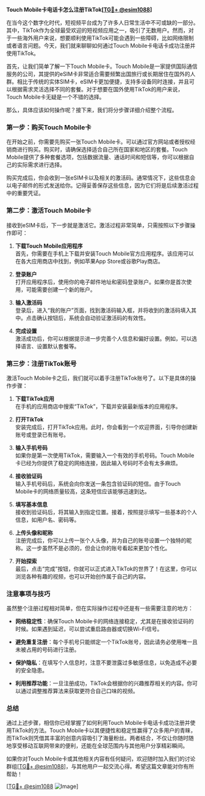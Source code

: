 **Touch Mobile卡电话卡怎么注册TikTok[[TG💪+ @esim1088](https://t.me/s/esim1088)]**

在当今这个数字化时代，短视频平台成为了许多人日常生活中不可或缺的一部分。其中，TikTok作为全球最受欢迎的短视频应用之一，吸引了无数用户。然而，对于一些海外用户来说，想要顺利使用TikTok可能会遇到一些障碍，比如网络限制或者语言问题。今天，我们就来聊聊如何通过Touch Mobile卡电话卡成功注册并使用TikTok。

首先，让我们简单了解一下Touch Mobile卡。Touch Mobile是一家提供国际通信服务的公司，其提供的eSIM卡非常适合需要频繁出国旅行或长期居住在国外的人群。相比于传统的实体SIM卡，eSIM卡更加便捷，支持多设备同时连接，并且可以根据需求灵活选择不同的套餐。对于想要在国外使用TikTok的用户来说，Touch Mobile卡无疑是一个不错的选择。

那么，具体应该如何操作呢？接下来，我们将分步骤详细介绍整个流程。

### 第一步：购买Touch Mobile卡

在开始之前，你需要先购买一张Touch Mobile卡。可以通过官方网站或者授权经销商进行购买。购买时，请确保选择适合自己所在国家和地区的套餐。Touch Mobile提供了多种套餐选项，包括数据流量、通话时间和短信等，你可以根据自己的实际需求进行选择。

购买完成后，你会收到一张eSIM卡以及相关的激活码。通常情况下，这些信息会以电子邮件的形式发送给你。记得妥善保存这些信息，因为它们将是后续激活过程中的重要凭证。

### 第二步：激活Touch Mobile卡

接收到eSIM卡后，下一步就是激活它。激活过程非常简单，只需按照以下步骤操作即可：

1. **下载Touch Mobile应用程序**  
   首先，你需要在手机上下载并安装Touch Mobile官方应用程序。该应用可以在各大应用商店中找到，例如苹果App Store或谷歌Play商店。

2. **登录账户**  
   打开应用程序后，使用你的电子邮件地址和密码登录账户。如果你是首次使用，可能需要创建一个新的账户。

3. **输入激活码**  
   登录后，进入“我的账户”页面，找到激活码输入框，并将收到的激活码填入其中。点击确认按钮后，系统会自动验证激活码的有效性。

4. **完成设置**  
   激活成功后，你可以根据提示进一步完善个人信息和偏好设置。例如，可以选择语言、设置默认套餐等。

### 第三步：注册TikTok账号

激活Touch Mobile卡之后，我们就可以着手注册TikTok账号了。以下是具体的操作步骤：

1. **下载TikTok应用**  
   在手机的应用商店中搜索“TikTok”，下载并安装最新版本的应用程序。

2. **打开TikTok**  
   安装完成后，打开TikTok应用。此时，你会看到一个欢迎界面，引导你创建新账号或登录已有账号。

3. **输入手机号码**  
   如果你是第一次使用TikTok，需要输入一个有效的手机号码。Touch Mobile卡已经为你提供了稳定的网络连接，因此输入号码时不会有太多麻烦。

4. **接收验证码**  
   输入手机号码后，系统会向你发送一条包含验证码的短信。由于Touch Mobile卡的网络质量较高，这条短信应该能够迅速到达。

5. **填写基本信息**  
   接收到验证码后，将其输入到指定位置。接着，按照提示填写一些基本的个人信息，如用户名、密码等。

6. **上传头像和昵称**  
   注册完成后，你可以上传一张个人头像，并为自己的账号设置一个独特的昵称。这一步虽然不是必须的，但会让你的账号看起来更加个性化。

7. **开始探索**  
   最后，点击“完成”按钮，你就可以正式进入TikTok的世界了！在这里，你可以浏览各种有趣的视频，也可以开始创作属于自己的内容。

### 注意事项与技巧

虽然整个注册过程相对简单，但在实际操作过程中还是有一些需要注意的地方：

- **网络稳定性**：确保Touch Mobile卡的网络连接稳定，尤其是在接收验证码的时候。如果遇到延迟，可以尝试重启路由器或切换Wi-Fi信号。
  
- **避免重复注册**：每个手机号只能绑定一个TikTok账号，因此请务必使用唯一且未被占用的号码进行注册。

- **保护隐私**：在填写个人信息时，注意不要泄露过多敏感信息，以免造成不必要的安全隐患。

- **利用推荐功能**：一旦注册成功，TikTok会根据你的兴趣推荐相关的内容。你可以通过调整推荐算法来获取更符合自己口味的视频。

### 总结

通过上述步骤，相信你已经掌握了如何利用Touch Mobile卡电话卡成功注册并使用TikTok的方法。Touch Mobile卡以其便捷性和稳定性赢得了众多用户的青睐，而TikTok则凭借其丰富的创意内容吸引了海量粉丝。两者结合，不仅让你随时随地享受移动互联网带来的便利，还能在全球范围内与其他用户分享精彩瞬间。

如果你对Touch Mobile卡或其他相关内容有任何疑问，欢迎随时加入我们的讨论群组[[TG💪+ @esim1088](https://t.me/s/esim1088)]，与其他用户一起交流心得。希望这篇文章能对你有所帮助！

[[TG💪+ @esim1088](https://t.me/s/esim1088) ![Image](https://i.postimg.cc/4NQfJmqS/Snipaste-2025-05-13-00-14-12.png)]